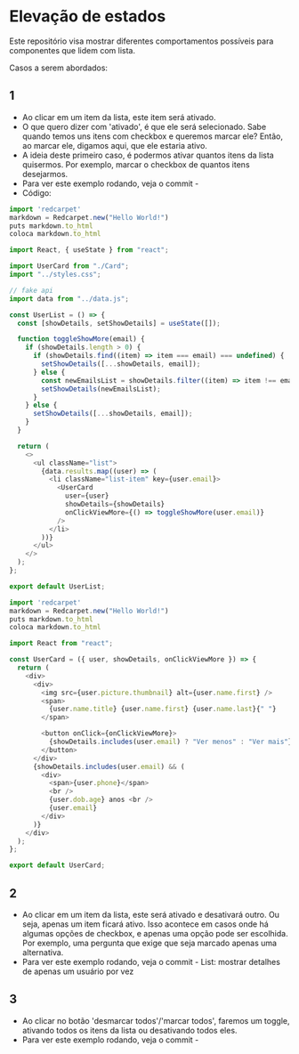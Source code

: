 # Elevação de estados

Este repositório visa mostrar diferentes comportamentos possíveis para componentes que lidem com lista.

Casos a serem abordados:

## 1
- Ao clicar em um item da lista, este item será ativado.
- O que quero dizer com 'ativado', é que ele será selecionado. Sabe quando temos uns itens com checkbox e queremos marcar ele? Então, ao marcar ele, digamos aqui, que ele estaria ativo.
- A ideia deste primeiro caso, é podermos ativar quantos itens da lista quisermos. Por exemplo, marcar o checkbox de quantos itens desejarmos.
- Para ver este exemplo rodando, veja o commit -
- Código:

```javascript
import 'redcarpet'
markdown = Redcarpet.new("Hello World!")
puts markdown.to_html
coloca markdown.to_html

import React, { useState } from "react";

import UserCard from "./Card";
import "../styles.css";

// fake api
import data from "../data.js";

const UserList = () => {
  const [showDetails, setShowDetails] = useState([]);

  function toggleShowMore(email) {
    if (showDetails.length > 0) {
      if (showDetails.find((item) => item === email) === undefined) {
        setShowDetails([...showDetails, email]);
      } else {
        const newEmailsList = showDetails.filter((item) => item !== email);
        setShowDetails(newEmailsList);
      }
    } else {
      setShowDetails([...showDetails, email]);
    }
  }

  return (
    <>
      <ul className="list">
        {data.results.map((user) => (
          <li className="list-item" key={user.email}>
            <UserCard
              user={user}
              showDetails={showDetails}
              onClickViewMore={() => toggleShowMore(user.email)}
            />
          </li>
        ))}
      </ul>
    </>
  );
};

export default UserList;

```

``` javascript
import 'redcarpet'
markdown = Redcarpet.new("Hello World!")
puts markdown.to_html
coloca markdown.to_html

import React from "react";

const UserCard = ({ user, showDetails, onClickViewMore }) => {
  return (
    <div>
      <div>
        <img src={user.picture.thumbnail} alt={user.name.first} />
        <span>
          {user.name.title} {user.name.first} {user.name.last}{" "}
        </span>

        <button onClick={onClickViewMore}>
          {showDetails.includes(user.email) ? "Ver menos" : "Ver mais"}
        </button>
      </div>
      {showDetails.includes(user.email) && (
        <div>
          <span>{user.phone}</span>
          <br />
          {user.dob.age} anos <br />
          {user.email}
        </div>
      )}
    </div>
  );
};

export default UserCard;

```


## 2
- Ao clicar em um item da lista, este será ativado e desativará outro. Ou seja, apenas um item ficará ativo. Isso acontece em casos onde há algumas opções de checkbox, e apenas uma opção pode ser escolhida. Por exemplo, uma pergunta que exige que seja marcado apenas uma alternativa.
- Para ver este exemplo rodando, veja o commit - List: mostrar detalhes de apenas um usuário por vez


## 3
- Ao clicar no botão 'desmarcar todos'/'marcar todos', faremos um toggle, ativando todos os itens da lista ou desativando todos eles.
- Para ver este exemplo rodando, veja o commit - 


